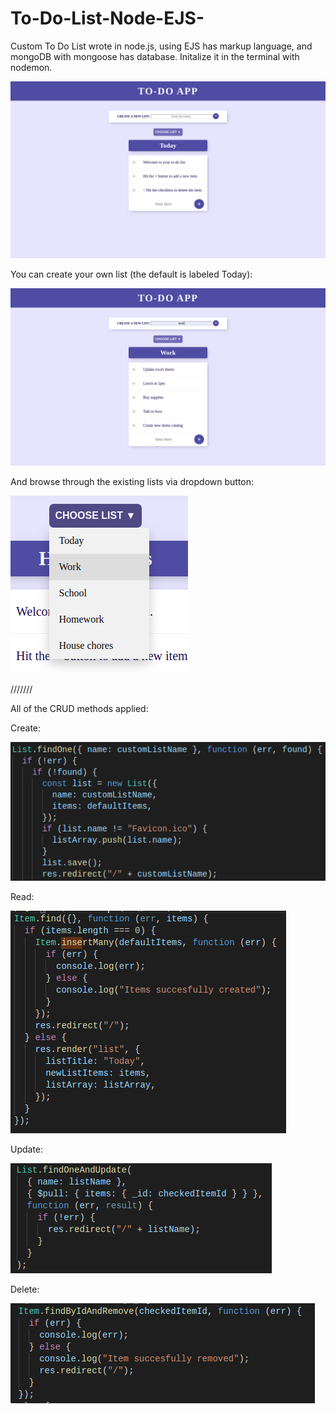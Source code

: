 # To-Do-List-Node-EJS-

Custom To Do List wrote in node.js, using EJS has markup language, and mongoDB with mongoose has database. Initalize it in the terminal with nodemon.

![](public/images/image1.png)

You can create your own list (the default is labeled Today):

![](public/images/image2.png)

And browse through the existing lists via dropdown button:

![](public/images/image3.png)

///////

All of the CRUD methods applied:

Create:

![](public/images/createOk.png)

Read:

![](public/images/readOk.png)

Update:

![](public/images/updateOk.png)

Delete:

![](public/images/deleteOk.png)
